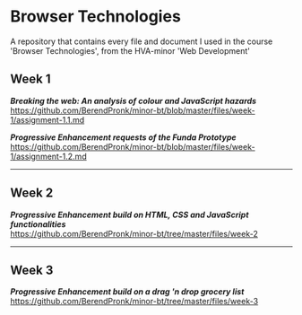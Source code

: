 # Browser Technologies
A repository that contains every file and document I used in the course 'Browser Technologies', from the HVA-minor 'Web Development'

## Week 1

***Breaking the web: An analysis of colour and JavaScript hazards***   
https://github.com/BerendPronk/minor-bt/blob/master/files/week-1/assignment-1.1.md

***Progressive Enhancement requests of the Funda Prototype***  
https://github.com/BerendPronk/minor-bt/blob/master/files/week-1/assignment-1.2.md

---

## Week 2
***Progressive Enhancement build on HTML, CSS and JavaScript functionalities***  
https://github.com/BerendPronk/minor-bt/tree/master/files/week-2

---

## Week 3
***Progressive Enhancement build on a drag 'n drop grocery list***
https://github.com/BerendPronk/minor-bt/tree/master/files/week-3
